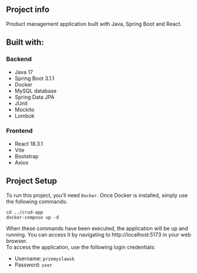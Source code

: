 ## Project info
Product management application built with Java, Spring Boot and React.

## Built with:
### Backend
- Java 17
- Spring Boot 3.1.1
- Docker
- MySQL database
- Spring Data JPA
- JUnit
- Mockito
- Lombok
### Frontend
- React 18.3.1
- Vite
- Bootstrap
- Axios
## Project Setup
To run this project, you'll need `Docker`. Once Docker is installed, simply use the following commands:
```
cd ../crud-app
docker-compose up -d
```
When these commands have been executed, the application will be up and running. You can access it by navigating to http://localhost:5173 in your web browser.  
To access the application, use the following login credentials:
- Username: `przemyslawsk`
- Password: `user`
